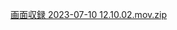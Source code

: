 [画面収録 2023-07-10 12.10.02.mov.zip](https://github.com/purupuruputtyan/cms/files/11997463/2023-07-10.12.10.02.mov.zip)